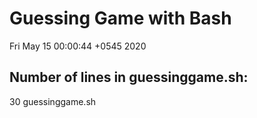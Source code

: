  # Guessing Game with Bash
Fri May 15 00:00:44 +0545 2020
 ## Number of lines in guessinggame.sh: 
30 guessinggame.sh
